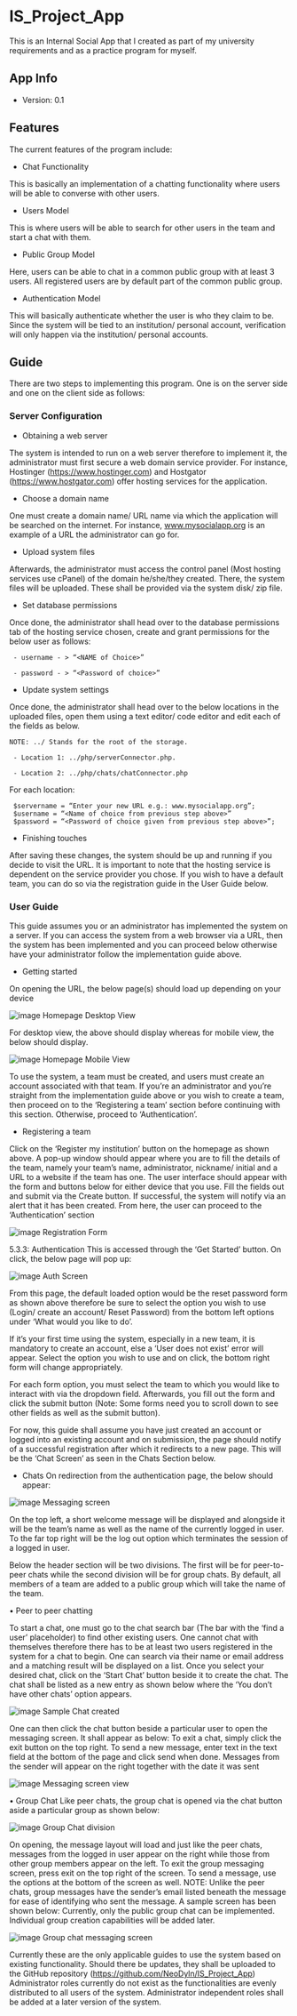 # IS_Project_App
 This is an Internal Social App that I created as part of my university requirements and as a practice program for myself.
 
## App Info

- Version: 0.1

## Features

The current features of the program include:

- Chat Functionality

This is basically an implementation of a chatting functionality where users will be able to converse with other users.

- Users Model

This is where users will be able to search for other users in the team and start a chat with them.

- Public Group Model

Here, users can be able to chat in a common public group with at least 3 users. All registered users are by default part of the common public group.

- Authentication Model

This will basically authenticate whether the user is who they claim to be. Since the system will be tied to an institution/ personal account, verification will only happen via the institution/ personal accounts.

## Guide

There are two steps to implementing this program. One is on the server side and one on the client side as follows:

### Server Configuration

 - Obtaining a web server

 The system is intended to run on a web server therefore to implement it, the administrator must first secure a web domain service provider. For instance, Hostinger (https://www.hostinger.com) and Hostgator (https://www.hostgator.com) offer hosting services for the application.

 - Choose a domain name

 One must create a domain name/ URL name via which the application will be searched on the internet. For instance, www.mysocialapp.org is an example of a URL the administrator can go for.

 - Upload system files

 Afterwards, the administrator must access the control panel (Most hosting services use cPanel) of the domain he/she/they created. There, the system files will be uploaded. These shall be provided via the system disk/ zip file.

 - Set database permissions

 Once done, the administrator shall head over to the database permissions tab of the hosting service chosen, create and grant permissions for the below user as follows:

     - username - > “<NAME of Choice>”

     - password - > “<Password of choice>”

 - Update system settings

 Once done, the administrator shall head over to the below locations in the uploaded files, open them using a text editor/ code editor and edit each of the fields as below.

    NOTE: ../ Stands for the root of the storage.

     - Location 1: ../php/serverConnector.php.

     - Location 2: ../php/chats/chatConnector.php

 For each location:

     $servername = “Enter your new URL e.g.: www.mysocialapp.org”;
     $username = “<Name of choice from previous step above>”
     $password = “<Password of choice given from previous step above>”;

 - Finishing touches

 After saving these changes, the system should be up and running if you decide to visit the URL. It is important to note that the hosting service is dependent on the service provider you chose. If you wish to have a default team, you can do so via the registration guide in the User Guide below.
 
 ### User Guide
 
This guide assumes you or an administrator has implemented the system on a server. If you can access the system from a web browser via a URL, then the system has been implemented and you can proceed below otherwise have your administrator follow the implementation guide above.

 - Getting started
 
On opening the URL, the below page(s) should load up depending on your device

![image](https://user-images.githubusercontent.com/42619900/162904594-5da49aa7-7b99-4525-b55f-5c807657d088.png) 
Homepage Desktop View

For desktop view, the above should display whereas for mobile view, the below should display.

![image](https://user-images.githubusercontent.com/42619900/162904720-a0a60493-3ee2-4be8-915a-7eb3213ad335.png) 
Homepage Mobile View

To use the system, a team must be created, and users must create an account associated with that team. If you’re an administrator and you’re straight from the implementation guide above or you wish to create a team, then proceed on to the ‘Registering a team’ section before continuing with this section. Otherwise, proceed to ‘Authentication’.

- Registering a team 

Click on the ‘Register my institution’ button on the homepage as shown above. A pop-up window should appear where you are to fill the details of the team, namely your team’s name, administrator, nickname/ initial and a URL to a website if the team has one.
The user interface should appear with the form and buttons below for either device that you use. Fill the fields out and submit via the Create button. 
If successful, the system will notify via an alert that it has been created. From here, the user can proceed to the ‘Authentication’ section

![image](https://user-images.githubusercontent.com/42619900/162904845-3d77aee3-559d-4eae-b76f-6f6d7629ab57.png)
Registration Form

5.3.3:	Authentication
This is accessed through the ‘Get Started’ button. On click, the below page will pop up:

![image](https://user-images.githubusercontent.com/42619900/162904919-a345d287-444e-46c9-9c3d-2668e7c574c4.png) 
Auth Screen

From this page, the default loaded option would be the reset password form as shown above therefore be sure to select the option you wish to use (Login/ create an account/ Reset Password) from the bottom left options under ‘What would you like to do’.

If it’s your first time using the system, especially in a new team, it is mandatory to create an account, else a ‘User does not exist’ error will appear.
Select the option you wish to use and on click, the bottom right form will change appropriately.

For each form option, you must select the team to which you would like to interact with via the dropdown field. Afterwards, you fill out the form and click the submit button (Note: Some forms need you to scroll down to see other fields as well as the submit button).

For now, this guide shall assume you have just created an account or logged into an existing account and on submission, the page should notify of a successful registration after which it redirects to a new page. This will be the ‘Chat Screen’ as seen in the Chats Section below.

- Chats
On redirection from the authentication page, the below should appear:

![image](https://user-images.githubusercontent.com/42619900/162905071-b534ae65-98b2-44a4-b65a-81d625b1b923.png)
Messaging screen

On the top left, a short welcome message will be displayed and alongside it will be the team’s name as well as the name of the currently logged in user. To the far top right will be the log out option which terminates the session of a logged in user.

Below the header section will be two divisions. The first will be for peer-to-peer chats while the second division will be for group chats. By default, all members of a team are added to a public group which will take the name of the team.

•	Peer to peer chatting

To start a chat, one must go to the chat search bar (The bar with the ‘find a user’ placeholder) to find other existing users. One cannot chat with themselves therefore there has to be at least two users registered in the system for a chat to begin.
One can search via their name or email address and a matching result will be displayed on a list. Once you select your desired chat, click on the ‘Start Chat’ button beside it to create the chat. The chat shall be listed as a new entry as shown below where the ‘You don’t have other chats’ option appears.

![image](https://user-images.githubusercontent.com/42619900/162905268-0d6d1d50-6ce1-42bb-9359-eee79b436237.png)
Sample Chat created

One can then click the chat button beside a particular user to open the messaging screen. It shall appear as below:
To exit a chat, simply click the exit button on the top right.
To send a new message, enter text in the text field at the bottom of the page and click send when done.
Messages from the sender will appear on the right together with the date it was sent

![image](https://user-images.githubusercontent.com/42619900/162905331-c007bc77-5f55-4745-b0fe-b163be73ca26.png)
Messaging screen view

•	Group Chat
Like peer chats, the group chat is opened via the chat button aside a particular group as shown below:

![image](https://user-images.githubusercontent.com/42619900/162905580-e3c43f9c-99a5-4eac-9aa9-4e54015a0a08.png)
Group Chat division

On opening, the message layout will load and just like the peer chats, messages from the logged in user appear on the right while those from other group members appear on the left. 
To exit the group messaging screen, press exit on the top right of the screen. To send a message, use the options at the bottom of the screen as well.
NOTE: Unlike the peer chats, group messages have the sender’s email listed beneath the message for ease of identifying who sent the message. A sample screen has been shown below:
Currently, only the public group chat can be implemented. Individual group creation capabilities will be added later.

![image](https://user-images.githubusercontent.com/42619900/162905667-59e965e5-1058-4b01-a6c4-b50bcf502844.png)
Group chat messaging screen

Currently these are the only applicable guides to use the system based on existing functionality. Should there be updates, they shall be uploaded to the GitHub repository (https://github.com/NeoDyln/IS_Project_App)
Administrator roles currently do not exist as the functionalities are evenly distributed to all users of the system. Administrator independent roles shall be added at a later version of the system. 
